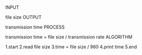 INPUT

file size
OUTPUT

transmission time
PROCESS

transmission time = file size / transmission rate
ALGORITHM

1.start
2.read file size
3.time = file size / 960
4.print time
5.end
